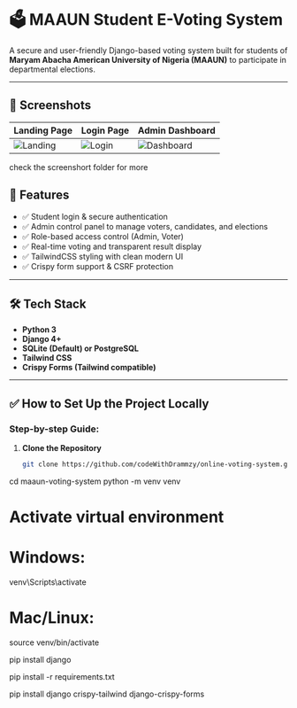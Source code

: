 # 🗳️ MAAUN Student E-Voting System

A secure and user-friendly Django-based voting system built for students of **Maryam Abacha American University of Nigeria (MAAUN)** to participate in departmental elections.

---

## 📸 Screenshots

| Landing Page | Login Page | Admin Dashboard |
|--------------|------------|-----------------|
| ![Landing](screenshots/home.png) | ![Login](screenshots/login.png) | ![Dashboard](screenshots/dashboard.png) |

check the screenshort folder for more



## 🚀 Features

- ✅ Student login & secure authentication
- ✅ Admin control panel to manage voters, candidates, and elections
- ✅ Role-based access control (Admin, Voter)
- ✅ Real-time voting and transparent result display
- ✅ TailwindCSS styling with clean modern UI
- ✅ Crispy form support & CSRF protection

---

## 🛠️ Tech Stack

- **Python 3**
- **Django 4+**
- **SQLite (Default) or PostgreSQL**
- **Tailwind CSS**
- **Crispy Forms (Tailwind compatible)**

---

## ✅ How to Set Up the Project Locally

### Step-by-step Guide:

1. **Clone the Repository**
   ```bash
   git clone https://github.com/codeWithDrammzy/online-voting-system.git
cd maaun-voting-system
python -m venv venv

# Activate virtual environment
# Windows:
venv\Scripts\activate
# Mac/Linux:
source venv/bin/activate

pip install django

pip install -r requirements.txt

pip install django crispy-tailwind django-crispy-forms
